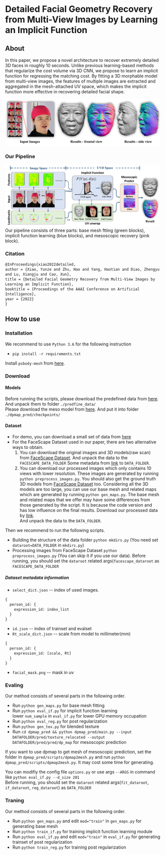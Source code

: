 # Detailed Facial Geometry Recovery from Multi-View Images by Learning an Implicit Function

## About
In this paper, we propose a novel architecture to recover extremely detailed 3D faces in roughly 10 seconds. Unlike previous learning-based methods that regularize the cost volume via 3D CNN, we propose to learn an implicit function for regressing the matching cost. By fitting a 3D morphable model from multi-view images, the features of multiple images are extracted and aggregated in the mesh-attached UV space, which makes the implicit function more effective in recovering detailed facial shape.

![introductions](./assets/introductions.jpg)

### Our Pipeline
![pipeline](./assets/pipeline.jpg)
Our pipeline consists of three parts: base mesh ftting (green blocks), implicit function learning (blue blocks), and mesoscopic recovery (pink block).

### Citation
```
@InProceedings{xiao2022detailed,
author = {Xiao, Yunze and Zhu, Hao and Yang, Haotian and Diao, Zhengyu and Lu, Xiangju and Cao, Xun},
title = {Detailed Facial Geometry Recovery from Multi-View Images by Learning an Implicit Function},
booktitle = {Proceedings of the AAAI Conference on Artificial Intelligence},
year = {2022}
}
```
## How to use

### Installation

We recommend to use `Python 3.6` for the following instruction
* `pip install -r requirements.txt`

Install `psbody-mesh` from [here](https://github.com/MPI-IS/mesh).

### Download

#### Models

Before running the scripts, please download the predefined data from [here](https://box.nju.edu.cn/f/276275d42c7d48e3bc43/?dl=1). And unpack them to folder `./predfine_data/`  
Please download the meso model from [here](https://box.nju.edu.cn/f/11c90860dfc3418393db/?dl=1). And put it into folder `./dpmap_pred/checkpoints/
`

#### Dataset

* For demo, you can download a small set of data from [here](https://box.nju.edu.cn/f/624002278ff74b92a730/?dl=1)
* For the FaceScape Dataset used in our paper, there are two alternative ways to obtain. 
  1.  You can download the original images and 3D models(raw scan) from [FaceScape Dataset](https://facescape.nju.edu.cn/). And unpack the data to the `FACESCAPE_DATA_FOLDER`
  Some metadata from [link](https://box.nju.edu.cn/f/a34ebd01e17f483ea569/?dl=1) to `DATA_FOLDER`.
  2.  You can download our processed images which only contains 10 views with lower resolution. These images are generated by running `python preprocess_images.py`. You should also get the ground truth 3D models from [FaceScape Dataset](https://facescape.nju.edu.cn/) too. Considering all the 3D models are too large, you can use our base mesh and related maps which are generated by running `python gen_maps.py`. The base mesh and related maps that we offer may have some differences from those generated by the script. It is because the code version and has low influence on the final results.
  Download our processed data by [link](https://box.nju.edu.cn/f/316950f79b70486da142/?dl=1).  
  And unpack the data to the `DATA_FOLDER`.
  
Then we recommend to run the following scripts.
* Building the structure of the data folder `python mkdirs.py` (You need set `dataroot=DATA_FOLDER` in `mkdirs.py`)
* Processing images from FaceScape Dataset `python preprocess_images.py` (You can skip it if you use our data). Before running, you should set the `dataroot` related args(`facescape_dataroot` as `FACESCAPE_DATA_FOLDER`  

##### Dataset metadata information
* `select_dict.json` -- index of used images.  
```
{ 
  person_id: {
    expression_id: index_list
  }
}
```
* `id.json` -- index of trainset and evalset
* `Rt_scale_dict.json` -- scale from model to millimeter(mm)
```
{
  person_id: {
    expression_id: [scale, Rt]
  }
}
```
* `facial_mask.png` -- mask in uv


### Evaling 

Our method consists of several parts in the following order.
* Run `python gen_maps.py` for base mesh fitting
* Run `python eval_if.py` for implicit function learning  
  lower `num_sample` in `eval_if.py` for lower GPU memory occupation
* Run `python eval_reg.py` for post regularization  
* Run `python gen_tex.py` for blended texture
* Run `cd dpmap_pred && python dpmap_pred/main.py --input DATAFOLDER/pred/texture_relocated --output DATAFOLDER/pred/pred/dp_map` for mesoscopic prediction  
 
If you want to use dpmap to get mesh of mesoscopic prediction, set the folder in `dpmap_pred/scripts/dpmap2mesh.py` and run `python dpmap_pred/scripts/dpmap2mesh.py`. It may cost some time for generating.

You can modifiy the config file `options.py` or use args `--ARGS` in command like `python eval_if.py --d_size 201`  
Before running, you should set the `dataroot` related args(`fit_dataroot`, `if_dataroot`, `reg_dataroot`) as `DATA_FOLDER`  

### Traning

Our method consists of several parts in the following order.
* Run `python gen_maps.py` and edit `mod="train"` in `gen_maps.py` for generating base mesh
* Run `python train_if.py` for training implicit function learning module
* Run `python eval_if.py` and edit `mod="train"` in `eval_if.py` for generating trainset of post regularization 
* Run `python train_reg.py` for training post regularization




